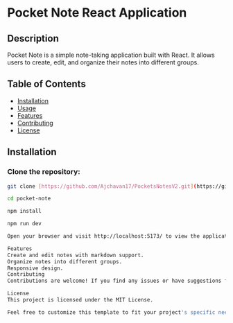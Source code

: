 # Pocket Note React Application

## Description

Pocket Note is a simple note-taking application built with React. It allows users to create, edit, and organize their notes into different groups.

## Table of Contents

- [Installation](#installation)
- [Usage](#usage)
- [Features](#features)
- [Contributing](#contributing)
- [License](#license)

## Installation

### Clone the repository:

```bash
git clone [https://github.com/Ajchavan17/PocketsNotesV2.git](https://github.com/Ajchavan17/PocketsNotesV2.git)

cd pocket-note

npm install

npm run dev

Open your browser and visit http://localhost:5173/ to view the application.

Features
Create and edit notes with markdown support.
Organize notes into different groups.
Responsive design.
Contributing
Contributions are welcome! If you find any issues or have suggestions for improvements, please open an issue or submit a pull request.

License
This project is licensed under the MIT License.

Feel free to customize this template to fit your project's specific needs. Let me know if you need any further assistance!
```
